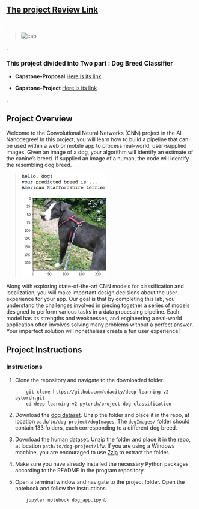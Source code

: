 

## [The project Review Link](https://review.udacity.com/#!/reviews/2533469)


.



  > ![cap](https://user-images.githubusercontent.com/36210723/94931601-9f76be00-04d0-11eb-8af6-eeba0533cb57.png)
  



[//]: # (Image References)

[image1]: ./images/sample_dog_output.png "Sample Output"
[image2]: ./images/vgg16_model.png "VGG-16 Model Layers"
[image3]: ./images/vgg16_model_draw.png "VGG16 Model Figure"


.



### This project divided into Two part : Dog Breed Classifier



   - **Capstone-Proposal** [Here is its link ](https://github.com/nancyalaswad90/Capstone-Proposal)
	


-  **Capstone-Project** [Here is its link ](https://github.com/nancyalaswad90/Dog-Breed-Classifier/blob/master/README.md)
	

.

## Project Overview

Welcome to the Convolutional Neural Networks (CNN) project in the AI Nanodegree! In this project, you will learn how to build a pipeline that can be used within a web or mobile app to process real-world, user-supplied images.  Given an image of a dog, your algorithm will identify an estimate of the canine’s breed.  If supplied an image of a human, the code will identify the resembling dog breed.  

 > ![Sample Output][image1]

Along with exploring state-of-the-art CNN models for classification and localization, you will make important design decisions about the user experience for your app.  Our goal is that by completing this lab, you understand the challenges involved in piecing together a series of models designed to perform various tasks in a data processing pipeline.  Each model has its strengths and weaknesses, and engineering a real-world application often involves solving many problems without a perfect answer.  Your imperfect solution will nonetheless create a fun user experience!


## Project Instructions

### Instructions



1. Clone the repository and navigate to the downloaded folder.
	
	```	
		git clone https://github.com/udacity/deep-learning-v2-pytorch.git
		cd deep-learning-v2-pytorch/project-dog-classification
	```
	



2. Download the [dog dataset](https://s3-us-west-1.amazonaws.com/udacity-aind/dog-project/dogImages.zip).  Unzip the folder and place it in the repo, at location `path/to/dog-project/dogImages`.  The `dogImages/` folder should contain 133 folders, each corresponding to a different dog breed.


3. Download the [human dataset](http://vis-www.cs.umass.edu/lfw/lfw.tgz).  Unzip the folder and place it in the repo, at location `path/to/dog-project/lfw`.  If you are using a Windows machine, you are encouraged to use [7zip](http://www.7-zip.org/) to extract the folder. 


4. Make sure you have already installed the necessary Python packages according to the README in the program repository.


5. Open a terminal window and navigate to the project folder. Open the notebook and follow the instructions.


	
	```
		jupyter notebook dog_app.ipynb
	```






